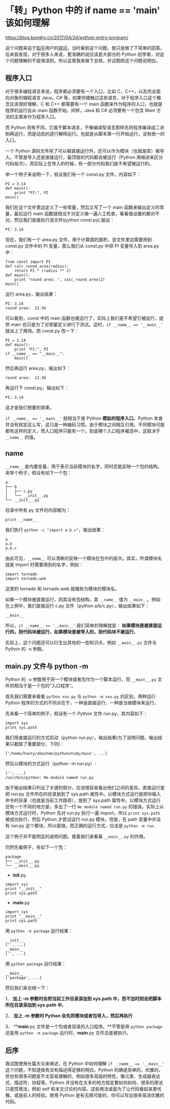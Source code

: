 # 「转」Python 中的 if __name__ == '__main__' 该如何理解

 https://blog.konghy.cn/2017/04/24/python-entry-program/ 

这个问题来自于[知乎](https://www.zhihu.com/)用户的[提问](https://www.zhihu.com/question/49136398)，当时看到这个问题，我只是做了下简单的回答。后来我发现，对于很多人来说，更准确的说应该是大部分的 Python 初学者，对这个问题理解的不是很深刻。所以这里我来做下总结，并试图把这个问题说明白。




## 程序入口
对于很多编程语言来说，程序都必须要有一个入口，比如 C，C++，以及完全面向对象的编程语言 Java，C# 等。如果你接触过这些语言，对于程序入口这个概念应该很好理解，C 和 C++ 都需要有一个 main 函数来作为程序的入口，也就是程序的运行会从 main 函数开始。同样，Java 和 C# 必须要有一个包含 Main 方法的主类来作为程序入口。

而 Python 则有不同，它属于脚本语言，不像编译型语言那样先将程序编译成二进制再运行，而是动态的逐行解释运行。也就是从脚本第一行开始运行，没有统一的入口。

一个 Python 源码文件除了可以被直接运行外，还可以作为模块（也就是库）被导入。不管是导入还是直接运行，最顶层的代码都会被运行（Python 用缩进来区分代码层次）。而实际上在导入的时候，有一部分代码我们是不希望被运行的。

举一个例子来说明一下，假设我们有一个 const.py 文件，内容如下：
```
PI = 3.14
def main():
    print "PI:", PI
main()
```
我们在这个文件里边定义了一些常量，然后又写了一个 main 函数来输出定义的常量，最后运行 main 函数就相当于对定义做一遍人工检查，看看值设置的都对不对。然后我们直接执行该文件(python const.py),输出：
```
PI: 3.14
```
现在，我们有一个 area.py 文件，用于计算圆的面积，该文件里边需要用到 const.py 文件中的 PI 变量，那么我们从 const.py 中把 PI 变量导入到 area.py 中：
```
from const import PI
def calc_round_area(radius):
    return PI * (radius ** 2)
def main():
    print "round area: ", calc_round_area(2)
main()
```
运行 area.py，输出结果：
```
PI: 3.14
round area:  12.56
```
可以看到，const 中的 main 函数也被运行了，实际上我们是不希望它被运行，提供 main 也只是为了对常量定义进行下测试。这时，`if __name__ == '__main__'` 就派上了用场。把 const.py 改一下：
```
PI = 3.14
def main():
    print "PI:", PI
if __name__ == "__main__":
    main()
```
然后再运行 area.py，输出如下：
```
round area:  12.56
```
再运行下 const.py，输出如下：
```
PI: 3.14
```
这才是我们想要的效果。

`if __name__ == '__main__'` 就相当于是 Python **模拟的程序入口**。Python 本身并没有规定这么写，这只是一种编码习惯。由于模块之间相互引用，不同模块可能都有这样的定义，而入口程序只能有一个。到底哪个入口程序被选中，这取决于 `__name__` 的值。

## __name__
`__name__` 是内置变量，用于表示当前模块的名字，同时还能反映一个包的结构。来举个例子，假设有如下一个包：
```
a
├── b
│   ├── c.py
│   └── __init__.py
└── __init__.py
```
目录中所有 py 文件的内容都为：
```
print __name__
```
我们执行 `python -c "import a.b.c"`，输出结果：
```
a
a.b
a.b.c
```
由此可见，`__name__` 可以清晰的反映一个模块在包中的层次。其实，所谓模块名就是 import 时需要用到的名字，例如：
```
import tornado
import tornado.web
```
这里的 tornado 和 tornado.web 就被称为模块的模块名。

如果一个模块被直接运行，则其没有包结构，其 `__name__` 值为 `__main__`。例如在上例中，我们直接运行 c.py 文件（python a/b/c.py），输出结果如下：
```
__main__
```
所以，`if __name__ == '__main__'` 我们简单的理解就是： **如果模块是被直接运行的，则代码块被运行，如果模块是被导入的，则代码块不被运行**。

实际上，这个问题还可以衍生出其他的一些知识点，例如 `__main__.py` 文件与 Python 的 `-m` 参数。

## __main__.py 文件与 python -m
Python 的 `-m` 参数用于将一个模块或者包作为一个脚本运行，而 `__main__.py` 文件则相当于是一个包的”入口程序“。

首先我们需要来看看 `python xxx.py` 与 `python -m xxx.py` 的区别。两种运行 Python 程序的方式的不同点在于，一种是直接运行，一种是当做模块来运行。

先来看一个简单的例子，假设有一个 Python 文件 run.py，其内容如下：
```
import sys
print sys.path
```
我们用直接运行的方式启动（python run.py），输出结果(为了说明问题，输出结果只截取了重要部分，下同)：
```
['/home/huoty/aboutme/pythonstudy/main', ...]
```
然后以模块的方式运行（python -m run.py）:
```
['', ...]
/usr/bin/python: No module named run.py
```
由于输出结果只列出了关键的部分，应该很容易看出他们之间的差异。直接运行是把 run.py 文件所在的目录放到了 sys.path 属性中。以模块方式运行是把你输入命令的目录（也就是当前工作路径），放到了 sys.path 属性中。以模块方式运行还有一个不同的地方是，多出了一行 `No module named run.py` 的错误。实际上以模块方式运行时，Python 先对 run.py 执行一遍 import，所以 `print sys.path` 被成功执行，然后 Python 才尝试运行 run.py 模块，但是，在 path 变量中并没有 run.py 这个模块，所以报错。而正确的运行方式，应该是 `python -m run`.

这个例子并不能明显的说明问题。接着我们来看看 `__main__.py` 的作用。

仍然先看例子，有如下一个包：
```
package
├── __init__.py
└── __main__.py
```

- __init__.py
```
import sys
print "__init__"
print sys.path
```

- __main__.py
```
import sys
print "__main__"
print sys.path
```
用 `python -m package` 运行结果：
```
__init__
['', ...]
__main__
['', ...]
```
用 `python package` 运行结果：
```
__main__
['package', ...]
```
然后我们来总结一下：

1、 **加上 -m 参数时会把当前工作目录添加到 sys.path 中，而不加时则会把脚本所在目录添加到 sys.path 中**。

2、 **加上 -m 参数时 Python 会先将模块或者包导入，然后再执行**

3、 **__main__.py 文件是一个包或者目录的入口程序。**不管是用 `python package` 还是用 `python -m package` 运行时，__main__.py 文件总是被执行。

## 后序
我试图使用长篇大论来阐述，在 Python 中如何理解 `if __name__ == '__main__'` 这个问题，不知道我有没有描述得足够的明白。Python 的确是简单的，优雅的，但也有很多问题是不太容易理解的，例如很多高级的特性，像元类、生成器表达式、描述符、协程等。Python 并没有在太多的地方规定要如何如何，很多的用法只是惯用法，例如 self 和本文讨论的内容。这些用法或是为了让代码看起来更优雅，或是前人的经验。使用 Python 是有无限可能的，你可以写出很多简洁优雅的代码。

